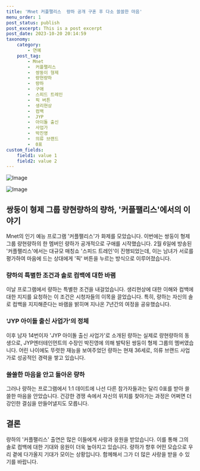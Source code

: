 ```yaml
---
title: 'Mnet 커플팰리스  량하 공개 구혼 후 다소 쓸쓸한 마음'
menu_order: 1
post_status: publish
post_excerpt: This is a post excerpt
post_date: 2023-10-20 20:14:59
taxonomy:
    category:
        - 연예
    post_tag:
        - Mnet
        -  커플팰리스
        -  쌍둥이 형제
        -  량현량하
        -  량하
        -  구애
        -  스피드 트레인
        -  픽 버튼
        -  생리현상
        -  컴백
        -  JYP
        -  아이돌 출신
        -  사업가
        -  박진영
        -  의류 브랜드
        -  0표
custom_fields:
    field1: value 1
    field2: value 2
---
```


![Image](https://mimgnews.pstatic.net/image/609/2024/02/06/202402062042291110_1_20240206230502850.jpg?type=w540)

![Image](https://ssl.pstatic.net/mimgnews/image/609/2024/02/06/202402062042291110_2_20240206230502855.jpg?type=w540)


## 쌍둥이 형제 그룹 량현량하의 량하, '커플팰리스'에서의 이야기
Mnet의 인기 예능 프로그램 '커플팰리스'가 화제를 모았습니다. 이번에는 쌍둥이 형제 그룹 량현량하의 한 멤버인 량하가 공개적으로 구애를 시작했습니다. 2월 6일에 방송된 '커플팰리스'에서는 대규모 매칭쇼 '스피드 트레인'이 진행되었는데, 이는 남녀가 서로를 평가하여 마음에 드는 상대에게 '픽' 버튼을 누르는 방식으로 이루어졌습니다.

### 량하의 특별한 조건과 솔로 컴백에 대한 바램
이날 프로그램에서 량하는 특별한 조건을 내걸었습니다. 생리현상에 대한 이해와 컴백에 대한 지지를 요청하는 이 조건은 시청자들의 이목을 끌었습니다. 특히, 량하는 자신의 솔로 컴백을 지지해준다는 바램을 밝히며 지나온 7년간의 여정을 공유했습니다.

### 'JYP 아이돌 출신 사업가'의 정체
이후 남자 14번이자 'JYP 아이돌 출신 사업가'로 소개된 량하는 실제로 량현량하의 동생으로, JYP엔터테인먼트의 수장인 박진영에 의해 발탁된 쌍둥이 형제 그룹의 멤버였습니다. 어린 나이에도 뚜렷한 재능을 보여주었던 량하는 현재 36세로, 의류 브랜드 사업가로 성공적인 경력을 쌓고 있습니다.

### 쓸쓸한 마음을 안고 돌아온 량하
그러나 량하는 프로그램에서 1:1 데이트에 나선 다른 참가자들과는 달리 0표를 받아 쓸쓸한 마음을 안았습니다. 건강한 경쟁 속에서 자신의 위치를 찾아가는 과정은 어쩌면 더 강인한 결심을 만들어낼지도 모릅니다.

## 결론
량하의 '커플팰리스' 출연은 많은 이들에게 사랑과 응원을 받았습니다. 이를 통해 그의 솔로 컴백에 대한 기대와 응원이 더욱 높아지고 있습니다. 량하가 향후 어떤 모습으로 우리 곁에 다가올지 기대가 모이는 상황입니다. 함께해서 그가 더 많은 사랑을 받을 수 있기를 바랍니다.
